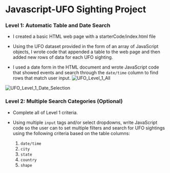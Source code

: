 # Javascript-UFO Sighting Project

### Level 1: Automatic Table and Date Search

* I created a basic HTML web page with a starterCode/index.html file 

* Using the UFO dataset provided in the form of an array of JavaScript objects, I wrote code that appended a table to the web page and then added new rows of data for each UFO sighting.

* I used a date form in the HTML document and wrote JavaScript code that showed events and search through the `date/time` column to find rows that match user input.
![UFO_Level_1_All](Images/UFO_Level_1_All)

![UFO_Level_1_Date_Selection](Images/UFO_Level_1_Date_Selection)

### Level 2: Multiple Search Categories (Optional)

* Complete all of Level 1 criteria.

* Using multiple `input` tags and/or select dropdowns, write JavaScript code so the user can to set multiple filters and search for UFO sightings using the following criteria based on the table columns:

  1. `date/time`
  2. `city`
  3. `state`
  4. `country`
  5. `shape`
